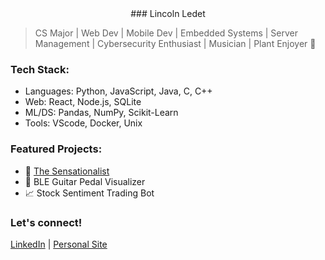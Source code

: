 <div align="left">

  <div align="Center">
     ### Lincoln Ledet 
  </div>


> CS Major | Web Dev | Mobile Dev | Embedded Systems | Server Management | Cybersecurity Enthusiast | Musician | Plant Enjoyer 🌱


### Tech Stack:
- Languages: Python, JavaScript, Java, C, C++
- Web: React, Node.js, SQLite
- ML/DS: Pandas, NumPy, Scikit-Learn
- Tools: VScode, Docker, Unix

### Featured Projects:
- 📰 [The Sensationalist](https://www.the-sensationalist.xyz/)
- 🎸 BLE Guitar Pedal Visualizer
- 📈 Stock Sentiment Trading Bot

### Let's connect!
[LinkedIn](https://www.linkedin.com/in/lincoln-ledet/) | [Personal Site](https://theycallme.link/)

<br>

</div>
